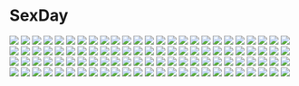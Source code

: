 # SexDay
![](https://konachan.com/image/f053901ec8f8a1b77f0a62f48615fb6b/Konachan.com%20-%20222695%20aqua_eyes%20bikini_top%20long_hair%20love_live%21_school_idol_project%20mist_1115%20purple_hair%20toujou_nozomi%20white.jpg)
![](https://konachan.com/jpeg/cf4ac097ed984a55cb66fde7ddbe4e95/Konachan.com%20-%20216809%20anbe_yoshirou%20animal%20bird%20black_hair%20building%20city%20clouds%20original%20scarf%20scenic%20short_hair%20sky%20tree%20water%20winter.jpg)
![](https://konachan.com/image/f1c1a7a55e61d97371c8a26215d228c5/Konachan.com%20-%2068419%20planet%20space%20stars%20tagme.jpg)
![](https://konachan.com/image/62311254fb975d9c014b7d6afb152a38/Konachan.com%20-%2018648%202girls%20fuura_kafuka%20nopan%20sayonara_zetsubou_sensei%20school_uniform%20vector%20yuri.jpg)
![](https://konachan.com/jpeg/5b565e4562ca2b023a7635c95234ed10/Konachan.com%20-%2050952%202girls%20loli%20pop%20scan.jpg)
![](https://konachan.com/image/10eca630951757e6c3b6c4a4a7cb3f73/Konachan.com%20-%2052447%20air_gear%20blonde_hair%20sumeragi_kururu.jpg)
![](https://konachan.com/image/287273915ffd7fea66d19644dec95eba/Konachan.com%20-%2094885%20alice_margatroid%20blonde_hair%20doll%20jpeg_artifacts%20shanghai_doll%20short_hair%20touhou.jpg)
![](https://konachan.com/image/2f23b6f17616b4a41d08eb1ebf4c5895/Konachan.com%20-%2057239%20amami_haruka%20bicolored_eyes%20idolmaster.jpg)
![](https://konachan.com/image/f0b444b9ff12c478eab7e2ea9fd5a7a9/Konachan.com%20-%2053418%20blue_eyes%20dress%20gray_hair%20hat%20konpaku_youmu%20purple_hair%20ribbons%20saigyouji_yuyuko%20short_hair%20touhou%20tsuki_wani.jpg)
![](https://konachan.com/jpeg/81d9000493e4f662332da4bf5b3dee87/Konachan.com%20-%20304859%20cum%20granblue_fantasy%20nanoless%20narmaya_%28granblue_fantasy%29%20pussy%20uncensored%20watermark.jpg)
![](https://konachan.com/image/2a4db1485b96a4a6487de0bb9de03372/Konachan.com%20-%20103191%202girls%20brown_eyes%20brown_hair%20cherry_blossoms%20flowers%20green_eyes%20headphones%20matsuzaki_miyuki%20school_uniform.jpg)
![](https://konachan.com/jpeg/bf88fe54ff121867c41275d2bd217e42/Konachan.com%20-%20240089%20barefoot%20boyogo%20cherry_blossoms%20dress%20flowers%20green_eyes%20long_hair%20necklace%20petals%20pink_hair%20twintails%20uni_%28vocaloid%29%20vocaloid%20water.jpg)
![](https://konachan.com/image/597375e0efc890d1cd6b167fc5c8a51b/Konachan.com%20-%2040110%20animal_ears%20catgirl%20doggirl%20galge.com%20logo%20maid%20sumisumi%20tail.jpg)
![](https://konachan.com/jpeg/0c0b4c054e2c0b191fc5c64b22ed64aa/Konachan.com%20-%20188859%202girls%20ass%20black_hair%20blue_eyes%20blush%20breasts%20green_eyes%20habu_chika%20kazakura%20koi_shiyo%3F%20long_hair%20nipples%20nude%20pink_hair%20pussy%20topless%20uncensored.jpg)
![](https://konachan.com/image/d01dd55b56044b13b5260228460876a4/Konachan.com%20-%2024656%20animal_ears%20anthropomorphism%20catgirl%20me%20os-tan%20windows.jpg)
![](https://konachan.com/jpeg/4f45f2d982de4c029ee36d3e7c44ccf1/Konachan.com%20-%20281804%20ass%20blush%20brown_eyes%20brown_hair%20dharker_studios%20game_cg%20group%20kopianget%20negligee_%28game%29%20nopan%20school_uniform%20short_hair%20skirt%20train%20upskirt.jpg)
![](https://konachan.com/image/ba3df923924850e83ae4d401a19818e6/Konachan.com%20-%207573%20blue_eyes%20blue_hair%20cherry_blossoms%20flowers%20konpaku_youmu%20pink_eyes%20pink_hair%20saigyouji_yuyuko%20touhou.jpg)
![](https://konachan.com/image/7edb9ffb9b45340fbb2ee158df7c4f09/Konachan.com%20-%20262202%20ano_hito%20ass%20black_hair%20blush%20bondage%20brown_eyes%20car%20hat%20long_hair%20original%20panties%20police%20police_uniform%20shackles%20skirt%20skirt_lift%20underwear.jpg)
![](https://konachan.com/image/5ff1ce601b011d92069ffc7278a6c91d/Konachan.com%20-%20158613%20animal_ears%20aragaki_ayase%20black_hair%20bunny_ears%20bunnygirl%20gym_uniform%20maid%20nurse%20pantyhose%20thighhighs%20twintails%20uniform%20yasuda.jpg)
![](https://konachan.com/jpeg/f04d39512d559f1cad4ffd05588b5726/Konachan.com%20-%20160572%20animal_ears%20bicolored_eyes%20breasts%20bunny_ears%20cleavage%20flowers%20garter_belt%20izumi_tsubasu%20panties%20scan%20tagme%20tail%20thighhighs%20underwear.jpg)
![](https://konachan.com/image/59f7da926849341bd63c87d0b5210b7b/Konachan.com%20-%20124678%20black_eyes%20black_hair%20blonde_hair%20blue_eyes%20blush%20brown_eyes%20chibi%20denden%20food%20glasses%20goggles%20hat%20loli%20male%20purple_hair%20twintails%20vampire.jpg)
![](https://konachan.com/image/f536801de15b4dc376e788dbb39001c4/Konachan.com%20-%2022667%20aa_megami-sama%20belldandy%20megami%20scan.jpg)
![](https://konachan.com/jpeg/ef783865696fb0adb964b455a47dfdc1/Konachan.com%20-%20298066%20blush%20dohyuni818%20hat%20long_hair%20navel%20panties%20thighhighs%20underwear%20watermark%20white_hair%20yellow_eyes.jpg)
![](https://konachan.com/image/88ad19d00cde5db1d40d8c5d7403b15e/Konachan.com%20-%20269035%20ass%20bed%20black_rock_shooter%20blonde_hair%20dark_skin%20elbow_gloves%20food%20gloves%20koutari_yuu%20red_eyes%20rogia%20short_hair%20skirt%20tail%20tattoo%20thighhighs.jpg)
![](https://konachan.com/jpeg/0a756c44f632b1ef066ff902dc3f42f0/Konachan.com%20-%20251210%20animal_ears%20blonde_hair%20blue_eyes%20breasts%20fang%20goban%20japanese_clothes%20kimono%20nipples%20pussy%20tail%20thighhighs%20third-party_edit%20uncensored%20white.jpg)
![](https://konachan.com/jpeg/dc36c5607ac288d44240f7a76a7a0b5b/Konachan.com%20-%2029100%20breasts%20cleavage%20ikkitousen%20kakouen_myousai%20kanu_unchou%20panties%20underwear%20weapon.jpg)
![](https://konachan.com/image/e119200914b0a987fc070c889efcd8c6/Konachan.com%20-%20103142%202girls%20akemi_homura%20kaname_madoka%20mahou_shoujo_madoka_magica%20nude%20pink_hair%20wancozow%20wings.jpg)
![](https://konachan.com/jpeg/d36610b8a0a11d603add9ebdbbe4d19f/Konachan.com%20-%20242459%20anibache%20aqua_eyes%20black_hair%20blonde_hair%20blue_hair%20blush%20braids%20kurosawa_dia%20long_hair%20matsuura_kanan%20ohara_mari%20pink_eyes%20ponytail%20short_hair.jpg)
![](https://konachan.com/jpeg/8dc1be2a1b2164edc6ff6869a519823f/Konachan.com%20-%20251020%20aqua_eyes%20blizzomos%20gray_hair%20logo%20long_hair%20original%20tattoo%20touhou%20watermark.jpg)
![](https://konachan.com/jpeg/d553ee9e576a162707c7f5ae17ced1ec/Konachan.com%20-%20156186%20animal%20domco%20fish%20horns%20japanese_clothes%20long_hair%20original%20pink_hair%20pixiv_fantasia%20pointed_ears%20water%20waterfall.jpg)
![](https://konachan.com/jpeg/d4df4473402aab7718e8b384e64384ae/Konachan.com%20-%20278197%20aliasing%20boots%20braids%20breasts%20cleavage%20garter%20glasses%20gradient%20gray_eyes%20group%20hat%20mask%20navel%20necklace%20original%20pink_hair%20red_eyes%20skirt%20wink.jpg)
![](https://konachan.com/image/2832a946645de1d952867c4e6489db6b/Konachan.com%20-%20194847%20blue_hair%20green_eyes%20hatsune_miku%20hokuchin%20long_hair%20microphone%20tie%20vocaloid.jpg)
![](https://konachan.com/jpeg/d7f6f62a463af06f8558a0b82c1fd92b/Konachan.com%20-%20166779%20black_hair%20blush%20breasts%20cleavage%20kotegawa_yui%20long_hair%20navel%20nopan%20open_shirt%20to_love_ru%20underboob%20white%20yellow_eyes.jpg)
![](https://konachan.com/jpeg/7fa0ffa229ba0c1d5960c6d5edf7f8a3/Konachan.com%20-%2069842%20bandage%20blush%20breasts%20censored%20game_cg%20hanasaki_uri%20long_hair%20moon%20night%20nipples%20nude%20purple_hair%20skyfish%20stars%20tears.jpg)
![](https://konachan.com/jpeg/505b5cfa3e488c0f8620e2e08ae9b785/Konachan.com%20-%20194232%20crystal_dew_world%20japanese_clothes%20kirino_kasumu%20suishou_shizuku%20watermark%20yukata.jpg)
![](https://konachan.com/jpeg/dd6053aaf91e852ee2569cef71605212/Konachan.com%20-%20221840%20anmi%20anthropomorphism%20blush%20brown_hair%20drink%20flowers%20grass%20green_eyes%20japanese_clothes%20kimono%20long_hair%20original%20scan%20third-party_edit%20water.jpg)
![](https://konachan.com/image/d5a80551fcd04bccc0f70dac77d67323/Konachan.com%20-%20134075%20bunny%20candy%20food%20goggles%20ipod%20lollipop%20long_hair%20original%20purple_hair%20scarf%20skirt%20tagme%20teddy_bear%20white_hair%20yuna_%28rutera%29.jpg)
![](https://konachan.com/image/d59c423824c4d4b5eb188c705eeb42c6/Konachan.com%20-%2031364%20amagahara_inaho%20favorite%20game_cg%20gun%20happy_margaret%21%20kokonoka%20weapon.jpg)
![](https://konachan.com/image/3bc9a1136f0d2f4dcdc56538c2c22c5d/Konachan.com%20-%20273440%20aqua_eyes%20aqua_hair%20breasts%20candy%20cape%20close%20fang%20halloween%20rem_%28re%3Azero%29%20re%3Azero_kara_hajimeru_isekai_seikatsu%20short_hair%20vampire%20yasuyuki.jpg)
![](https://konachan.com/image/1b7721406cc74d7ea0c3d97e38c672a9/Konachan.com%20-%2027801%20blue_eyes%20blue_hair%20breasts%20cleavage%20ikkitousen%20skirt%20sunset.jpg)
![](https://konachan.com/jpeg/30e2b991854d995bf6760176ea21b929/Konachan.com%20-%20165108%20animal%20barefoot%20bird%20brown_eyes%20brown_hair%20clouds%20original%20rai32019%20scenic%20sky%20water.jpg)
![](https://konachan.com/jpeg/4f9680ec1e00cb03a79a8309d5714c20/Konachan.com%20-%2068490%202girls%20blush%20braids%20breasts%20brown_hair%20glasses%20kitajima_kaede%20kitajima_sara%20nipples%20nude%20peko%20sono_hanabira_ni_kuchizuke_wo%20yuri.jpg)
![](https://konachan.com/image/df19fe62bc5dae3eb469f257fb1149bf/Konachan.com%20-%20307728%20ass%20barefoot%20blue_eyes%20blush%20braids%20breasts%20censored%20game_cg%20gray_hair%20headband%20horns%20long_hair%20nipples%20nude%20original%20penis%20ponytail%20pussy%20red_eyes.jpg)
![](https://konachan.com/image/0281fdbc2e2e8415f2eff2eec5d00e77/Konachan.com%20-%2098461%20mahou_shoujo_madoka_magica%20sakura_kyouko.jpg)
![](https://konachan.com/image/f6075c681c3401f27ca6bf922c105227/Konachan.com%20-%2017435%20izumi_konata%20lucky_star%20maid.jpg)
![](https://konachan.com/jpeg/9a4b86b22e7dd8f0b6d54b962abc5d4a/Konachan.com%20-%20249405%20aqua_eyes%20aqua_hair%20clouds%20hatsune_miku%20headphones%20long_hair%20matsuda_toki%20skirt%20sky%20thighhighs%20tie%20twintails%20vocaloid.jpg)
![](https://konachan.com/jpeg/10583b1ac4e1fb99c673ce4726f93877/Konachan.com%20-%20233289%20ass%20barefoot%20black_hair%20blush%20bow%20braids%20breasts%20cameltoe%20dk_senie%20fingering%20gloves%20gray_hair%20group%20long_hair%20panties%20pantyhose%20tears%20underwear.jpg)
![](https://konachan.com/image/d98e82d5437d210fc859685d603276c2/Konachan.com%20-%2078531%20bikini%20breasts%20cleavage%20harii%20macross%20macross_frontier%20sheryl_nome%20swimsuit.jpg)
![](https://konachan.com/jpeg/36d9cd70ba30a8ee8c84f79690cae68b/Konachan.com%20-%2089907%20chibi%20christmas%20flandre_scarlet%20hat%20ichimi%20ribbons%20touhou%20white.jpg)
![](https://konachan.com/jpeg/810181b9305020c0bb41321530bd4192/Konachan.com%20-%2074336%20animal_ears%20blonde_hair%20brown_hair%20catgirl%20chen%20dress%20foxgirl%20group%20hat%20long_hair%20ribbons%20ryuu%20short_hair%20sky%20tail%20touhou%20yakumo_ran%20yakumo_yukari.jpg)
![](https://konachan.com/image/f326f7eb06f870901b20700fe3522a95/Konachan.com%20-%2045664%20code_geass%20flowers%20lelouch_lamperouge%20male%20shirley_fenette.jpg)
![](https://konachan.com/image/44aff49b2e99d86a103a0f75dec940b6/Konachan.com%20-%2088332%20ass%20bra%20cameltoe%20game_cg%20kiss_x_demon_lord_x_darjeeling%20kuyou_sarasa%20marmalade%20mikeou%20panties%20pantyhose%20red_eyes%20underwear.jpg)
![](https://konachan.com/image/eac2286df50a91315b47138e654a6e14/Konachan.com%20-%20282391%20anus%20blush%20breasts%20censored%20fang%20fate_grand_order%20fate_%28series%29%20horns%20long_hair%20mattbam%20navel%20nipples%20pink_hair%20pointed_ears%20pussy%20spread_pussy%20tail.jpg)
![](https://konachan.com/image/5da6c128756bab1b0218678ec82a33c7/Konachan.com%20-%20192142%20blonde_hair%20bou_nin%20brown_eyes%20headdress%20necklace%20original.jpg)
![](https://konachan.com/jpeg/341cf24939529bec0df7bcaf05aea938/Konachan.com%20-%20226818%20beach%20black_hair%20braids%20brown_eyes%20close%20cropped%20loli%20long_hair%20original%20range_murata%20scan%20skirt_lift%20tan_lines%20twintails%20water.jpg)
![](https://konachan.com/jpeg/58a8c7cb3a1bf7fcc92ed37203c5d330/Konachan.com%20-%20297884%20animal_ears%20bell%20building%20foxgirl%20gray_hair%20long_hair%20ofuda%20orange_eyes%20original%20sechka%20snow%20tail.jpg)
![](https://konachan.com/jpeg/2d9fb2a7129f7a5988aa4f9e067b44f6/Konachan.com%20-%2088350%20amagami%20ass%20black_hair%20ns%20open_shirt%20panties%20striped_panties%20tanamachi_kaoru%20underwear.jpg)
![](https://konachan.com/image/a818ae967a009d81a140ade27fd95408/Konachan.com%20-%20215958%202girls%20aqua_eyes%20aqua_hair%20blue_eyes%20blush%20bow%20breasts%20drink%20food%20gloves%20headband%20logo%20long_hair%20nipples%20no_bra%20nopan%20obiwan%20open_shirt%20shirt_lift.jpg)
![](https://konachan.com/image/e4e3d4915e5f5989d62239be4d16fc0f/Konachan.com%20-%20187703%20animal%20bankoku_ayuya%20calendar%20cat%20game-style%20himeguri_karin%20kuon_nagisa%20lump_of_sugar%20maid%20nanaroba_hana%20pantyhose%20school_uniform%20sword%20weapon%20wink.jpg)
![](https://konachan.com/image/ef251a0ba987c32c386a61e26c22e7a4/Konachan.com%20-%2081661%20brown_eyes%20brown_hair%20cosplay%20green%20hat%20hirasawa_yui%20k-on%21%20nun%20short_hair%20to_aru_majutsu_no_index.jpg)
![](https://konachan.com/image/729613817e4482bf323927146797a829/Konachan.com%20-%20117608%20hatsune_miku%20shukasai%20vocaloid.jpg)
![](https://konachan.com/jpeg/49fb12aa4332ca4a9728da8762b93f0b/Konachan.com%20-%20194395%20original%20pantyhose%20pao_%28otomogohan%29%20skirt%20upskirt.jpg)
![](https://konachan.com/image/ac1e8e4dd23cfc382de711553cc0d92d/Konachan.com%20-%20151632%20bikini_top%20black_hair%20brown_hair%20girls_und_panzer%20isuzu_hana%20nishizumi_miho%20nyantype%20orange_hair%20scan%20stockings%20takebe_saori.jpg)
![](https://konachan.com/image/8fc6e331e47337d7b4a0ebba00c43d75/Konachan.com%20-%20220995%20curry_bowl%20jinx_%28league_of_legends%29%20league_of_legends.jpg)
![](https://konachan.com/image/de60aaede7476f21bfadaeebad0a7208/Konachan.com%20-%20201161%20armor%20artoria_pendragon_%28all%29%20blonde_hair%20blue_eyes%20braids%20clouds%20fate_%28series%29%20fate_stay_night%20gloves%20lan_jue%20saber%20sky%20sunset%20sword%20uniform%20weapon.jpg)
![](https://konachan.com/jpeg/f20987659310e3f7a8a00fde1679f2be/Konachan.com%20-%20168215%20blood%20cinematograph%20crying%20game_cg%20gloves%20kanzaki_sayaka%20nachi_yuuji%20oosaki_shinya%20red_hair%20school_uniform%20short_hair%20skirt%20tears%20thighhighs.jpg)
![](https://konachan.com/image/91e000b105ba308606cef256273a177b/Konachan.com%20-%2055637%20black%20blonde_hair%20bondage%20brown_eyes%20chain%20f-ism%20garter_belt%20headdress%20maid%20murakami_suigun%20panties%20skirt%20skirt_lift%20stockings%20underwear%20wristwear.jpg)
![](https://konachan.com/image/388e47d96e18ecc7876c1fec297c3456/Konachan.com%20-%20166351%20black_hair%20blonde_hair%20braids%20clouds%20crossover%20dragonball%20hat%20hong_meiling%20long_hair%20red_hair%20short_hair%20sky%20son_goku%20touhou%20vampire%20wings.jpg)
![](https://konachan.com/image/0322c56abef42171c2607e9c63c3d663/Konachan.com%20-%20115689%20blue_eyes%20blue_hair%20blush%20brown_hair%20dress%20game_cg%20koi_de_wa_naku%20makishima_yumi%20norifumi_%28koi_de_wa_naku%29%20short_hair%20snow%20tomose_shunsaku.jpg)
![](https://konachan.com/image/925a61e5231a2fefa8ff7e4e80616bad/Konachan.com%20-%2096312%20breasts%20cleavage%20japanese_clothes%20kamui_gakuko%20kamui_gakupo%20long_hair%20male%20purple_eyes%20purple_hair%20vocaloid.jpg)
![](https://konachan.com/image/fd93024646a111004c4953577dec7e43/Konachan.com%20-%20303816%20animal%20blush%20braids%20final_fantasy%20final_fantasy_xiv%20gray_hair%20lalafell%20loli%20pointed_ears%20ponytail%20sheep%20umika35%20yellow_eyes.jpg)
![](https://konachan.com/image/f257601b238ffa14bee8086b5d1a3513/Konachan.com%20-%2094930%20blue_hair%20gun%20long_hair%20original%20purple_eyes%20ribbons%20thighhighs%20weapon%20yuunagi_yuu.jpg)
![](https://konachan.com/jpeg/231da61cede64bc845ede5428128c9f9/Konachan.com%20-%20199653%20blonde_hair%20blood%20blush%20breasts%20censored%20chrono_clock%20game_cg%20green_eyes%20headdress%20long_hair%20nipples%20no_bra%20nopan%20penis%20pussy%20pussy_juice%20sex.jpg)
![](https://konachan.com/image/ec1575f814ec2d1d2ab02990894e0a77/Konachan.com%20-%2059724%20fate_%28series%29%20fate_stay_night%20fate_unlimited_codes%20saber_lily.jpg)
![](https://konachan.com/jpeg/f21fa8fd4f74a807649eda1d4c14859b/Konachan.com%20-%20160160%20barefoot%20blonde_hair%20brown_eyes%20mizusawa_mimori%20panties%20scan%20tagme%20underwear.jpg)
![](https://konachan.com/image/98549131cba6b5fc99b2ab1ba8ce8ea3/Konachan.com%20-%20140370%20book%20chain%20elizabeth%20persona%20persona_3%20persona_4%20sword%20thanatos%20watermark%20weapon.jpg)
![](https://konachan.com/jpeg/ef6dd5cd528e0b5cbed3fafc446d6f16/Konachan.com%20-%2069578%20bell%20black_eyes%20black_hair%20bra%20breasts%20brown_hair%20cleavage%20game_cg%20gloves%20green_eyes%20harukazedori_ni_tomarigi_wo_2nd_story%20skyfish%20tail%20underwear.jpg)
![](https://konachan.com/image/16da610b1d1ebbdc274923d0b141f8aa/Konachan.com%20-%2012170%20kos-mos%20shion_uzuki%20xenosaga.jpg)
![](https://konachan.com/jpeg/27041612d0b7e7d7f2ed9071cbdc5c62/Konachan.com%20-%20252129%20blue_eyes%20blush%20breasts%20cleavage%20gray_hair%20imouto_sae_ireba_ii.%20kani_nayuta%20kantoku%20nude%20onsen%20ponytail%20short_hair%20water.jpg)
![](https://konachan.com/image/81a40eb98ebcbde911d8ce75361679e0/Konachan.com%20-%20209040%20alisa_reinford%20bikini%20blonde_hair%20breasts%20cleavage%20eiyuu_densetsu%20leaves%20long_hair%20red_eyes%20sen_no_kiseki%20shikei%20swimsuit.jpg)
![](https://konachan.com/image/81cfb9b12ac76ea92c00e873b6e5b8e2/Konachan.com%20-%20228220%20bandage%20braids%20breasts%20brown_hair%20cape%20garter%20headdress%20hoodie%20horns%20necklace%20no_bra%20original%20short_hair%20tail%20tokiti%20topless%20yellow_eyes.jpg)
![](https://konachan.com/image/ce4f44efbe1bfee3314a332bb2c283ee/Konachan.com%20-%2063432%20favorite%20game_cg%20hoshizora_no_memoria%20tagme.jpg)
![](https://konachan.com/image/3df0988177a14e1d0432552e2d530f37/Konachan.com%20-%20240234%20link_%28zelda%29%20logo%20male%20princess_mipha%20the_legend_of_zelda%20watermark%20wlop.jpg)
![](https://konachan.com/jpeg/aedc14967471c9977ae4d68500fa3d36/Konachan.com%20-%20144476%202girls%20black_hair%20bow%20breast_grab%20brown_eyes%20cropped%20kobuichi%20long_hair%20mera_azusa%20muririn%20nipples%20scan%20short_hair%20shower%20wet%20yuri%20yuzusoft.jpg)
![](https://konachan.com/jpeg/0c509361eabb7187de6298dc0d73eda9/Konachan.com%20-%20183219%20culture_japan%20iizuki_tasuku%20koizumi_amane%20suenaga_mirai%20tagme.jpg)
![](https://konachan.com/jpeg/949c48b8bf2b9607a49c2ef670046a22/Konachan.com%20-%2086830%202girls%20an2a%20animal_ears%20black_eyes%20braids%20bunny_ears%20bunnygirl%20dress%20gray_hair%20hat%20kneehighs%20long_hair%20purple_hair%20red_eyes%20thighhighs%20touhou%20water.jpg)
![](https://konachan.com/jpeg/e6077f0e857806c150847486528c4690/Konachan.com%20-%20265299%20aliasing%20anthropomorphism%20aqua_eyes%20blush%20bow%20braids%20brown_hair%20gloves%20kantai_collection%20kneehighs%20mashiro_aa%20school_uniform%20shigure_%28kancolle%29%20skirt.jpg)
![](https://konachan.com/jpeg/a82d467b212929c096d27f6bbc0db7f4/Konachan.com%20-%20116800%20cube%20game_cg%20kantoku%20minagawa_yuuhi%20your_diary.jpg)
![](https://konachan.com/jpeg/80c4d37125d19dffad50796432443f8e/Konachan.com%20-%20306989%202girls%20aqua_hair%20blush%20dress%20fang%20food%20ice_cream%20long_hair%20original%20pink_hair%20ribbons%20skirt%20summer_dress%20thighhighs%20twintails%20zettai_ryouiki.jpg)
![](https://konachan.com/image/27bd892e27fe3f952d674d8b80a1e91d/Konachan.com%20-%20174635%20aircraft%20blue_eyes%20brown_hair%20clouds%20combat_vehicle%20drink%20flowers%20gloves%20gun%20long_hair%20original%20ponytail%20short_hair%20sky%20sunflower%20vanipo%20weapon.jpg)
![](https://konachan.com/image/4adb735164c4268a9391a232088b52f2/Konachan.com%20-%20141756%20blonde_hair%20breasts%20cleavage%20jpeg_artifacts%20long_hair%20mistral_nereis%20purple_eyes%20shining_hearts%20tagme%20twintails%20yoshimura_kentaro.jpg)
![](https://konachan.com/jpeg/e168861c322fca0498a628765e8be0d5/Konachan.com%20-%20109278%20brown_hair%20hiiragi_mina%20necklace%20suzukaze_no_melt%20tenmaso.jpg)
![](https://konachan.com/image/3d0c5f7b237b6647095c4de69741a6a0/Konachan.com%20-%2059767%20animal_ears%20blue_hair%20cabbaco%20ninja%20sword%20tail%20weapon%20yellow_eyes.jpg)
![](https://konachan.com/image/86f11716a43a1f60d1dcce64bed965a9/Konachan.com%20-%2024445%20mabinogi%20nao.jpg)
![](https://konachan.com/jpeg/1df5853b73d9e79c4c5218c52b799d91/Konachan.com%20-%20164766%20black_hair%20bow%20breasts%20cleavage%20coffee-kizoku%20long_hair%20open_shirt%20original%20panties%20purple_eyes%20shiramine_rika%20skirt%20thighhighs%20underwear%20undressing.jpg)
![](https://konachan.com/image/7c417d5370918b415cebe5ef8b21755d/Konachan.com%20-%20112616%205_nenme_no_houkago%20black_hair%20blue_eyes%20kantoku%20long_hair%20miyaguchi_hiromi%20original%20scan%20sunset%20thighhighs.jpg)
![](https://konachan.com/image/671c903248727d29c5d9ed95e79e094f/Konachan.com%20-%2065117%20gothic%20rozen_maiden%20snow%20suigintou%20wings.jpg)
![](https://konachan.com/image/8e00c2c25a5cd517e234392ab35ad591/Konachan.com%20-%20251504%20aoandon%20aqua_eyes%20barefoot%20butterfly%20clouble%20forest%20headdress%20long_hair%20night%20onmyouji%20reflection%20skirt%20tree%20water%20white_hair.jpg)
![](https://konachan.com/image/b008c003b01de1005c5f249142c1a280/Konachan.com%20-%20156263%20blood%20hatsune_miku%20twintails%20vocaloid.jpg)
![](https://konachan.com/image/73becbeac0dfd78183e6bb0ae887c498/Konachan.com%20-%2075404%20bath%20bathtub%20breast_hold%20nude%20oribe_mafuyu%20seikon_no_qwaser%20skirt%20topless%20wet%20yamanobe_tomo%20yuri.jpg)

